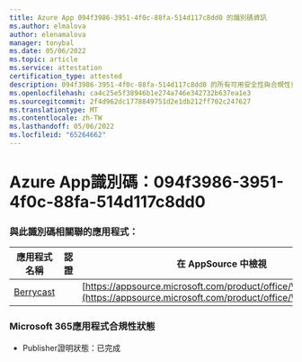 ```yaml
---
title: Azure App 094f3986-3951-4f0c-88fa-514d117c8dd0 的識別碼資訊
ms.author: elmalova
author: elenamalova
manager: tonybal
ms.date: 05/06/2022
ms.topic: article
ms.service: attestation
certification_type: attested
description: 094f3986-3951-4f0c-88fa-514d117c8dd0 的所有可用安全性與合規性資訊。
ms.openlocfilehash: ca4c25e5f38946b1e274a746e342732b637ea1e3
ms.sourcegitcommit: 2f4d962dc1778849751d2e1db212ff702c247627
ms.translationtype: MT
ms.contentlocale: zh-TW
ms.lasthandoff: 05/06/2022
ms.locfileid: "65264662"
---
```

# <a name="azure-app-id-094f3986-3951-4f0c-88fa-514d117c8dd0"></a>Azure App識別碼：094f3986-3951-4f0c-88fa-514d117c8dd0


### <a name="apps-associated-with-this-id"></a>與此識別碼相關聯的應用程式：
| **應用程式名稱** | **認證** | **在 AppSource 中檢視** |
|--------------|---------------|-----------------------|
| [Berrycast](../forward/WA200002798.md) |  | [https://appsource.microsoft.com/product/office/WA200002798](https://appsource.microsoft.com/product/office/WA200002798) |

### <a name="microsoft-365-app-compliance-status"></a>Microsoft 365應用程式合規性狀態
- Publisher證明狀態：已完成
